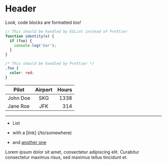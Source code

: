 # Header

_Look,_ code blocks are formatted _too!_

```js
// This should be handled by ESLint instead of Prettier
function identity(x) {
  if (foo) {
    console.log('bar');
  }
}
```

```css
/* This should be handled by Prettier */
.foo {
  color: red;
}
```

| Pilot    | Airport | Hours |
| -------- | :-----: | ----: |
| John Doe |   SKG   |  1338 |
| Jane Roe |   JFK   |   314 |

---

- List
- with a \[link] (/to/somewhere)
- and [another one]

  [another one]: http://example.com 'Example title'

Lorem ipsum dolor sit amet, consectetur adipiscing elit.
Curabitur consectetur maximus risus, sed maximus tellus tincidunt et.
